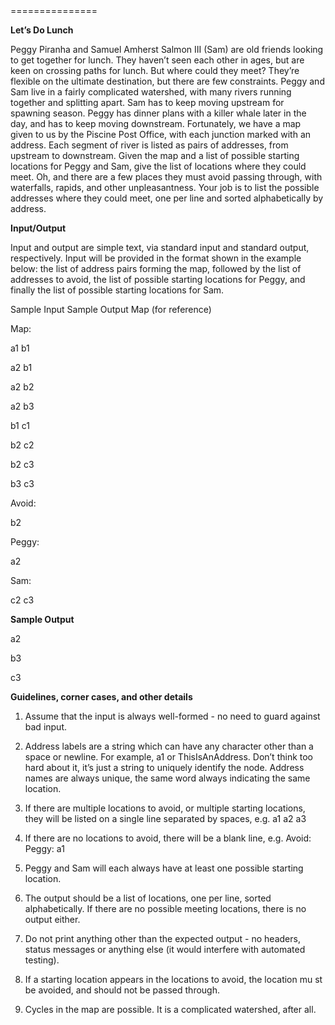 <html>
<body>
===============
<p><b>Let’s Do Lunch</b></p>

<p>
Peggy Piranha and Samuel Amherst Salmon III (Sam) are old friends looking to 
get together for lunch. They haven’t seen each other in ages, but are keen on 
crossing paths for lunch. But where could they meet? They’re flexible on the 
ultimate destination, but there are few constraints. 
Peggy and Sam live in a fairly complicated watershed, with many rivers running 
together and splitting apart. Sam has to keep moving upstream for spawning 
season. Peggy has dinner plans with a killer whale later in the day, and has to 
keep moving downstream. Fortunately, we have a map given to us by the 
Piscine Post Office, with each junction marked with an address. Each segment 
of river is listed as pairs of addresses, from upstream to downstream. Given the 
map and a list of possible starting locations for Peggy and Sam, give the list of 
locations where they could meet. Oh, and there are a few places they must 
avoid passing through, with waterfalls, rapids, and other unpleasantness. Your 
job is to list the possible addresses where they could meet, one per line and 
sorted alphabetically by address.</p>

<p><b>Input/Output</b></p>

<p>Input and output are simple text, via standard input and standard output, 
respectively. Input will be provided in the format shown in the example below: 
the list of address pairs forming the map, followed by the list of addresses to 
avoid, the list of possible starting locations for Peggy, and finally the list of 
possible starting locations for Sam.</p>

Sample Input  Sample Output  Map (for reference)

<p>Map:</p>

<p>a1 b1</p>

<p>a2 b1</p>

<p>a2 b2</p>

<p>a2 b3</p>

<p>b1 c1</p>

<p>b2 c2</p>

<p>b2 c3</p>

<p>b3 c3</p>

<p>Avoid:</p>

<p>b2</p>

<p>Peggy:</p>

<p>a2</p>

<p>Sam:</p>

<p>c2 c3</p>

<p><b>Sample Output</b></p>

<p>a2</p>

<p>b3</p>

<p>c3 </p>

<p><b>Guidelines, corner cases, and other details</p></b>

1.  Assume that the input is always well-formed - no need to guard against 
bad input.

2.  Address labels are a string which can have any character other than a 
space or newline. For example, a1 or ThisIsAnAddress. Don’t think too 
hard about it, it’s just a string to uniquely identify the node. Address names 
are always unique, the same word always indicating the same location.

3.  If there are multiple locations to avoid, or multiple starting locations, they 
will be listed on a single line separated by spaces, e.g.
a1 a2 a3

4.  If there are no locations to avoid, there will be a blank line, e.g.
Avoid:
Peggy:
a1

5.  Peggy and Sam will each always have at least one possible starting 
location.

6.  The output should be a list of locations, one per line, sorted alphabetically. 
If there are no possible meeting locations, there is no output either.

7.  Do not print anything other than the expected output - no headers, status 
messages or anything else (it would interfere with automated testing).

8.  If a starting location appears in the locations to avoid, the location mu st be 
avoided, and should not be passed through.

9.  Cycles in the map are possible. It is a complicated watershed, after all.


</body>
</html>
